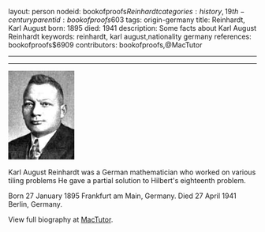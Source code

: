 layout: person
nodeid: bookofproofs$Reinhardt
categories: history,19th-century
parentid: bookofproofs$603
tags: origin-germany
title: Reinhardt, Karl August
born: 1895
died: 1941
description: Some facts about Karl August Reinhardt
keywords: reinhardt, karl august,nationality germany
references: bookofproofs$6909
contributors: bookofproofs,@MacTutor

---


---

![Reinhardt.jpg](https://github.com/bookofproofs/bookofproofs.github.io/blob/main/_sources/_assets/images/portraits/Reinhardt.jpg?raw=true)

Karl August Reinhardt was a German mathematician who worked on various tiling problems He gave a partial solution to Hilbert's eighteenth problem.

Born 27 January 1895 Frankfurt am Main, Germany. Died 27 April 1941 Berlin, Germany.


View full biography at [MacTutor](https://mathshistory.st-andrews.ac.uk/Biographies/Reinhardt/).